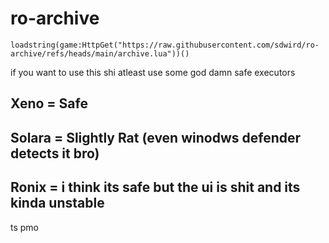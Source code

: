 # ro-archive

```
loadstring(game:HttpGet("https://raw.githubusercontent.com/sdwird/ro-archive/refs/heads/main/archive.lua"))()
```
if you want to use this shi atleast use some god damn safe executors

Xeno = Safe
--
Solara = Slightly Rat (even winodws defender detects it bro)
--
Ronix = i think its safe but the ui is shit and its kinda unstable
--

ts pmo 
